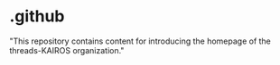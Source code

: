# .github
"This repository contains content for introducing the homepage of the threads-KAIROS organization."
